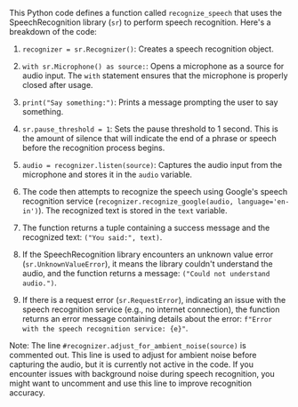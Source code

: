 This Python code defines a function called `recognize_speech` that uses the SpeechRecognition library (`sr`) to perform speech recognition. Here's a breakdown of the code:

1. `recognizer = sr.Recognizer()`: Creates a speech recognition object.

2. `with sr.Microphone() as source:`: Opens a microphone as a source for audio input. The `with` statement ensures that the microphone is properly closed after usage.

3. `print("Say something:")`: Prints a message prompting the user to say something.

4. `sr.pause_threshold = 1`: Sets the pause threshold to 1 second. This is the amount of silence that will indicate the end of a phrase or speech before the recognition process begins.

5. `audio = recognizer.listen(source)`: Captures the audio input from the microphone and stores it in the `audio` variable.

6. The code then attempts to recognize the speech using Google's speech recognition service (`recognizer.recognize_google(audio, language='en-in')`). The recognized text is stored in the `text` variable.

7. The function returns a tuple containing a success message and the recognized text: `("You said:", text)`.

8. If the SpeechRecognition library encounters an unknown value error (`sr.UnknownValueError`), it means the library couldn't understand the audio, and the function returns a message: `("Could not understand audio.")`.

9. If there is a request error (`sr.RequestError`), indicating an issue with the speech recognition service (e.g., no internet connection), the function returns an error message containing details about the error: `f"Error with the speech recognition service: {e}"`.

Note: The line `#recognizer.adjust_for_ambient_noise(source)` is commented out. This line is used to adjust for ambient noise before capturing the audio, but it is currently not active in the code. If you encounter issues with background noise during speech recognition, you might want to uncomment and use this line to improve recognition accuracy.
